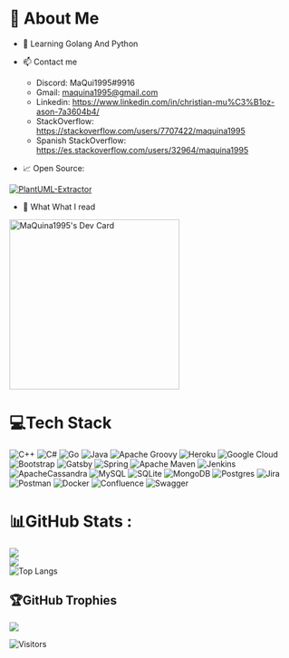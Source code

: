 # 💫 About Me

- 🌱 Learning Golang And Python

- 📫 Contact me
   * Discord: MaQui1995#9916 
   * Gmail: maquina1995@gmail.com
   * Linkedin: https://www.linkedin.com/in/christian-mu%C3%B1oz-ason-7a3604b4/
   * StackOverflow: https://stackoverflow.com/users/7707422/maquina1995
   * Spanish StackOverflow: https://es.stackoverflow.com/users/32964/maquina1995

- 📈 Open Source:

[![PlantUML-Extractor](https://github-readme-stats.vercel.app/api/pin/?username=MaQuiNa1995&repo=ExtractorUml)](https://github.com/MaQuiNa1995/ExtractorUml)

- 💬 What What I read

<a href="https://app.daily.dev/MaQuiNa1995"><img src="https://api.daily.dev/devcards/0d74cff9368f4faba04bb9f3a081e9a2.png?r=jij" width="300" alt="MaQuina1995's Dev Card"/></a>

# 💻Tech Stack
![C++](https://img.shields.io/badge/c++-%2300599C.svg?style=for-the-badge&logo=c%2B%2B&logoColor=white) ![C#](https://img.shields.io/badge/c%23-%23239120.svg?style=for-the-badge&logo=c-sharp&logoColor=white) ![Go](https://img.shields.io/badge/go-%2300ADD8.svg?style=for-the-badge&logo=go&logoColor=white) ![Java](https://img.shields.io/badge/java-%23ED8B00.svg?style=for-the-badge&logo=java&logoColor=white) ![Apache Groovy](https://img.shields.io/badge/Apache%20Groovy-4298B8.svg?style=for-the-badge&logo=Apache+Groovy&logoColor=white) ![Heroku](https://img.shields.io/badge/heroku-%23430098.svg?style=for-the-badge&logo=heroku&logoColor=white) ![Google Cloud](https://img.shields.io/badge/Google%20Cloud-%234285F4.svg?style=for-the-badge&logo=google-cloud&logoColor=white) ![Bootstrap](https://img.shields.io/badge/bootstrap-%23563D7C.svg?style=for-the-badge&logo=bootstrap&logoColor=white) ![Gatsby](https://img.shields.io/badge/Gatsby-%23663399.svg?style=for-the-badge&logo=gatsby&logoColor=white) ![Spring](https://img.shields.io/badge/spring-%236DB33F.svg?style=for-the-badge&logo=spring&logoColor=white) ![Apache Maven](https://img.shields.io/badge/Apache%20Maven-C71A36?style=for-the-badge&logo=Apache%20Maven&logoColor=white) ![Jenkins](https://img.shields.io/badge/jenkins-%232C5263.svg?style=for-the-badge&logo=jenkins&logoColor=white) ![ApacheCassandra](https://img.shields.io/badge/cassandra-%231287B1.svg?style=for-the-badge&logo=apache-cassandra&logoColor=white) ![MySQL](https://img.shields.io/badge/mysql-%2300f.svg?style=for-the-badge&logo=mysql&logoColor=white) ![SQLite](https://img.shields.io/badge/sqlite-%2307405e.svg?style=for-the-badge&logo=sqlite&logoColor=white) ![MongoDB](https://img.shields.io/badge/MongoDB-%234ea94b.svg?style=for-the-badge&logo=mongodb&logoColor=white) ![Postgres](https://img.shields.io/badge/postgres-%23316192.svg?style=for-the-badge&logo=postgresql&logoColor=white) ![Jira](https://img.shields.io/badge/jira-%230A0FFF.svg?style=for-the-badge&logo=jira&logoColor=white) ![Postman](https://img.shields.io/badge/Postman-FF6C37?style=for-the-badge&logo=postman&logoColor=white) ![Docker](https://img.shields.io/badge/docker-%230db7ed.svg?style=for-the-badge&logo=docker&logoColor=white) ![Confluence](https://img.shields.io/badge/confluence-%23172BF4.svg?style=for-the-badge&logo=confluence&logoColor=white) ![Swagger](https://img.shields.io/badge/-Swagger-%23Clojure?style=for-the-badge&logo=swagger&logoColor=white)

# 📊GitHub Stats :
![](https://github-readme-stats.vercel.app/api?username=MaQuiNa1995&theme=dark&hide_border=false&include_all_commits=false&count_private=false)<br/>
![](https://github-readme-streak-stats.herokuapp.com/?user=MaQuiNa1995&theme=dark&hide_border=false)<br/>
![Top Langs](https://github-readme-stats.vercel.app/api/top-langs/?username=MaQuiNa1995&theme=dark&layout=compact&hide=css,html)

## 🏆GitHub Trophies
![](https://github-profile-trophy.vercel.app/?username=MaQuiNa1995&theme=radical&no-frame=false&no-bg=false&margin-w=4)

![Visitors](https://api.visitorbadge.io/api/visitors?path=https%3A%2F%2Fgithub.com%2FMaQuiNa1995&label=Visitantes_Totales:&countColor=%23263759)
